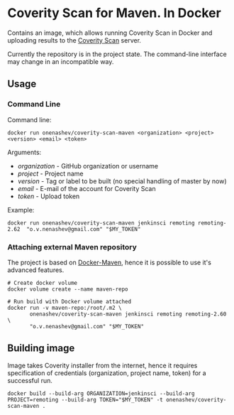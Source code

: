 Coverity Scan for Maven. In Docker
===

Contains an image, which allows running Coverity Scan in Docker 
and uploading results to the [Coverity Scan](https://scan.coverity.com) server.

Currently the repository is in the project state. 
The command-line interface may change in an incompatible way.

## Usage

### Command Line

Command line:

```
docker run onenashev/coverity-scan-maven <organization> <project> <version> <email> <token>
```

Arguments:

* _organization_ - GitHub organization or username
* _project_ - Project name
* _version_ - Tag or label to be built (no special handling of master by now)
* _email_ - E-mail of the account for Coverity Scan
* _token_ - Upload token

Example:

```
docker run onenashev/coverity-scan-maven jenkinsci remoting remoting-2.62  "o.v.nenashev@gmail.com" "$MY_TOKEN" 
```

### Attaching external Maven repository

The project is based on [Docker-Maven](https://github.com/carlossg/docker-maven), hence it is possible to use it's advanced features.

```
# Create docker volume
docker volume create --name maven-repo

# Run build with Docker volume attached
docker run -v maven-repo:/root/.m2 \ 
       onenashev/coverity-scan-maven jenkinsci remoting remoting-2.60 \
       "o.v.nenashev@gmail.com" "$MY_TOKEN"
```

## Building image

Image takes Coverity installer from the internet, hence it requires specification of credentials (organization, project name, token) for a successful run.

```
docker build --build-arg ORGANIZATION=jenkinsci --build-arg  PROJECT=remoting --build-arg TOKEN="$MY_TOKEN" -t onenashev/coverity-scan-maven .
```